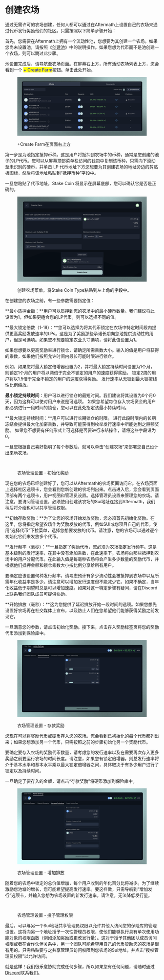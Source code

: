 # 创建农场

通过无需许可的农场创建，任何人都可以通过在Aftermath上设置自己的农场来通过代币发行奖励他们的社区。只需按照以下简单步骤开始：

首先，您需要在Aftermath上拥有一个流动性池，您想要为其创建一个农场。如果您尚未设置池，请按照《[创建池](../../chi-zi/jiao-cheng/chuang-jian-yi-ge-chi.md)》中的说明操作。如果您想为代币而不是池创建一个农场，则可以跳过此步骤。

池设置完成后，请导航至农场页面。在屏幕右上方，所有活动农场列表上方，您会看到一个 <mark style="color:blue;">+ Create Farm</mark>按钮。单击此处开始。

<figure><img src="../../.gitbook/assets/image.png" alt=""><figcaption><p>+Create Farm在页面右上方</p></figcaption></figure>

第一步是为池指定抵押币种。这是用户将抵押到农场中的币种，通常是您创建的池子的LP代币。您可以从屏幕顶部菜单栏访问的钱包中复制该币种，只需向下滚动至未识别的硬币，并单击 LP 代币地址下方您想要为其创建农场的地址旁边的剪贴板图标，然后将该地址粘贴到“抵押币种”字段中。

一旦您粘贴了代币地址，Stake Coin 将显示在屏幕底部，您可以确认它是否是正确的。

<figure><img src="../../.gitbook/assets/image (1).png" alt=""><figcaption><p>创建农场菜单。将Stake Coin Type粘贴到左上角的字段中。</p></figcaption></figure>

在创建您的农场之前，有一些参数需要指定值：

**最小质押金额：**用户可以质押到您的农场中的最小硬币数量。我们建议将此设置为1，但如果更适合您的LP代币，则可以选择不同的值。

**最大锁定倍数（1-18）：**您可以选择为将其代币锁定在农场中特定时间段内提供更高奖励发放速率的LPs。这是为了奖励那些承诺长期向您池提供流动性的用户，但是可选项。如果您不想要锁定农业头寸选项，请将此值设置为1。

如果您想要以更高奖励率进行锁仓，请确定所需乘数大小。输入的值是用户将获得的乘数，如果他们按照允许时间内最长可能时限进行锁仓。

例如，如果您将最大锁定倍增器设置为2，并将最大锁定持续时间设置为1个月，则锁定1个月的用户将以两倍于完全不锁定的用户的速度获得奖励。 锁定2周的用户将以1.5倍于完全不锁定的用户的速度获得奖励。 发行速率从无锁到最大锁按线性比例缩放。

**最小锁定持续时间**：用户可以进行锁仓的最短时间。我们建议将其设置为0个月0天，因为这样可以使对用户来说是可选项。 如果您希望每位存入农场资金的用户都必须进行一段时间的锁仓，您可以在此处指定该最小持续时间。

**最大锁定持续时间：**用户可以进行长期锁仓的时限。 进行此段时限内的长期冻结会提供最大化加密乘数，并导致可能获得到枚举发行速率中所能达到之巨额奖励。 如果您不想要有任何形式上可选择是否要进行冻结操作，请将这些字段设为0。

一旦您根据自己喜好指明了每个参数后，就可以单击“创建农场”来部署您自己设计出来地农场。

<figure><img src="../../.gitbook/assets/image3.avif" alt=""><figcaption><p>农场管理设置 - 初始化奖励</p></figcaption></figure>

现在您的农场已经创建好了，您可以从Aftermath的农场页面访问它。在农场页面上选择社区选项卡，您会看到您新创建的农场列出来。点击进入后，您会看到页面顶部有两个选项卡，用户视图和管理员设置。选择管理员设置来管理您的农场。请注意，要访问管理设置，必须使用创建该农场的Sui地址连接到Aftermath，我们稍后将介绍也可以共享管理权限。

**初始存款奖励：**为了让您的农场开始发放奖励，您必须首先初始化奖励。在这里，您将指定希望农场作为奖励发放的代币，例如SUI或您项目自己的代币。使用“选择代币”下拉菜单，选择您想要发放的代币。请注意，您的农场可以通过逐个初始化它们来发放多个代币。

**发行频率（毫秒）：**一旦指定了奖励代币，您必须为农场指定发行频率。这是基本级别的发行速率，在其中没有添加乘数，在此速率下，农场将向那些抵押到农场中的用户分配代币。在此输入值是每毫秒农场将会产生多少数量的奖励代币，并根据他们抵押金额和锁仓乘数大小按比例分享给所有用户。

要确定应该设置何种发行频率，请考虑预计有多少流动性会被抵押到农场中以及所需年化收益率是多少。请注意可以增加发行速度但不能减少它。如果不确定，当年化收益低于期望时总是可以增加速度。如果对这一特定步骤有疑问，请在Discord上联系我们团队成员可提供协助。

**开始排放（毫秒）：**这为您提供了延迟排放开始一段时间的选项。如果您想先设置好农场再在社交媒体上宣布，以及防止人们在您希望他们能够获得奖励之前发现它。

一旦满意您的参数，请点击初始化奖励。接下来，点击存入奖励标签页将您的奖励代币添加到保险库中。

<figure><img src="../../.gitbook/assets/image (2).png" alt=""><figcaption><p>农场管理设置 - 存款奖励</p></figcaption></figure>

您现在可以将奖励代币或硬币存入您的农场。您会看到已初始化的每个代币都列出来；如果您想添加另一个代币，只需按照之前的步骤初始化另一个奖励代币。

要确定要存入农场的奖励代币数量，请考虑您的发行速率以及在需要再次存入更多奖励之前要运行农场的时间长度。请注意，如果您有锁定倍增器，则总发行速率将介于基本水平和基本水平乘以最大锁定倍增器之间，具体取决于有多少用户进行了锁定以及持续时间。

一旦确定了要存入的金额，请点击“存款奖励”将硬币添加到保险库中。

<figure><img src="../../.gitbook/assets/image (3).png" alt=""><figcaption><p>农场管理设置 - 增加排放</p></figcaption></figure>

随着您的农场中锁定的总价值增加，每个用户收到的年化百分比将减少。为了继续激励您池塘的增长，您可能希望提高发行速率。要这样做，只需导航到“增加发行”选项卡，并输入您想为农场设置的新发行速率。请注意，无法降低发行量。

<figure><img src="../../.gitbook/assets/image (2).avif" alt=""><figcaption><p>农场管理设置 - 授予管理权限</p></figcaption></figure>

最后，可以与另一个Sui地址共享管理员权限以允许其他人访问您的保险库的管理设置。这将向另一个地址授予一次性管理员权限，使他们能够执行具有单次使用功能对象的权限函数（例如添加奖励或更改发行量）。这对于授予其他团队成员访问权限或者在合作伙伴关系中，另一个团队可能希望用自己的代币赞助您的农场是很有用的。只需粘贴要与之共享管理员访问权限到您农场的Sui地址，并点击“授权管理员权限”以允许访问。

就是这样！我们很乐意协助完成任何步骤，所以如果您有任何问题，请随时通过[Discord](https://discord.gg/REkhvMFqry)联系我们。
